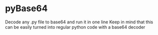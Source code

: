 # pyBase64
Decode any .py file to base64 and run it in one line
Keep in mind that this can be easily turned into regular python code with a base64 decoder
